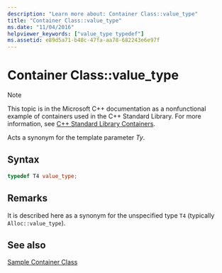 ```yaml
---
description: "Learn more about: Container Class::value_type"
title: "Container Class::value_type"
ms.date: "11/04/2016"
helpviewer_keywords: ["value_type typedef"]
ms.assetid: e89d5a71-b48c-47fa-aa78-682243e6e97f
---
```

# Container Class::value_type

> [!NOTE]
> This topic is in the Microsoft C++ documentation as a nonfunctional example of containers used in the C++ Standard Library. For more information, see [C++ Standard Library Containers](../standard-library/stl-containers.md).

Acts a synonym for the template parameter *Ty*.

## Syntax

```cpp
typedef T4 value_type;
```

## Remarks

It is described here as a synonym for the unspecified type `T4` (typically `Alloc::value_type`).

## See also

[Sample Container Class](../standard-library/sample-container-class.md)
